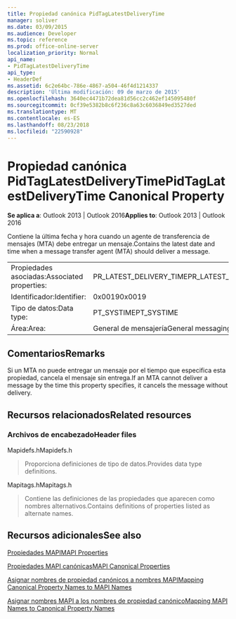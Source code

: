 ```yaml
---
title: Propiedad canónica PidTagLatestDeliveryTime
manager: soliver
ms.date: 03/09/2015
ms.audience: Developer
ms.topic: reference
ms.prod: office-online-server
localization_priority: Normal
api_name:
- PidTagLatestDeliveryTime
api_type:
- HeaderDef
ms.assetid: 6c2e64bc-786e-4867-a504-46f4d1214337
description: 'Última modificación: 09 de marzo de 2015'
ms.openlocfilehash: 3640ec4471b72dea81d56cc2c462ef145095480f
ms.sourcegitcommit: 0cf39e5382b8c6f236c8a63c6036849ed3527ded
ms.translationtype: MT
ms.contentlocale: es-ES
ms.lasthandoff: 08/23/2018
ms.locfileid: "22590928"
---
```

# <a name="pidtaglatestdeliverytime-canonical-property"></a><span data-ttu-id="35884-103">Propiedad canónica PidTagLatestDeliveryTime</span><span class="sxs-lookup"><span data-stu-id="35884-103">PidTagLatestDeliveryTime Canonical Property</span></span>

  
  
<span data-ttu-id="35884-104">**Se aplica a**: Outlook 2013 | Outlook 2016</span><span class="sxs-lookup"><span data-stu-id="35884-104">**Applies to**: Outlook 2013 | Outlook 2016</span></span> 
  
<span data-ttu-id="35884-105">Contiene la última fecha y hora cuando un agente de transferencia de mensajes (MTA) debe entregar un mensaje.</span><span class="sxs-lookup"><span data-stu-id="35884-105">Contains the latest date and time when a message transfer agent (MTA) should deliver a message.</span></span> 
  
|||
|:-----|:-----|
|<span data-ttu-id="35884-106">Propiedades asociadas:</span><span class="sxs-lookup"><span data-stu-id="35884-106">Associated properties:</span></span>  <br/> |<span data-ttu-id="35884-107">PR_LATEST_DELIVERY_TIME</span><span class="sxs-lookup"><span data-stu-id="35884-107">PR_LATEST_DELIVERY_TIME</span></span>  <br/> |
|<span data-ttu-id="35884-108">Identificador:</span><span class="sxs-lookup"><span data-stu-id="35884-108">Identifier:</span></span>  <br/> |<span data-ttu-id="35884-109">0x0019</span><span class="sxs-lookup"><span data-stu-id="35884-109">0x0019</span></span>  <br/> |
|<span data-ttu-id="35884-110">Tipo de datos:</span><span class="sxs-lookup"><span data-stu-id="35884-110">Data type:</span></span>  <br/> |<span data-ttu-id="35884-111">PT_SYSTIME</span><span class="sxs-lookup"><span data-stu-id="35884-111">PT_SYSTIME</span></span>  <br/> |
|<span data-ttu-id="35884-112">Área:</span><span class="sxs-lookup"><span data-stu-id="35884-112">Area:</span></span>  <br/> |<span data-ttu-id="35884-113">General de mensajería</span><span class="sxs-lookup"><span data-stu-id="35884-113">General messaging</span></span>  <br/> |
   
## <a name="remarks"></a><span data-ttu-id="35884-114">Comentarios</span><span class="sxs-lookup"><span data-stu-id="35884-114">Remarks</span></span>

<span data-ttu-id="35884-115">Si un MTA no puede entregar un mensaje por el tiempo que especifica esta propiedad, cancela el mensaje sin entrega.</span><span class="sxs-lookup"><span data-stu-id="35884-115">If an MTA cannot deliver a message by the time this property specifies, it cancels the message without delivery.</span></span> 
  
## <a name="related-resources"></a><span data-ttu-id="35884-116">Recursos relacionados</span><span class="sxs-lookup"><span data-stu-id="35884-116">Related resources</span></span>

### <a name="header-files"></a><span data-ttu-id="35884-117">Archivos de encabezado</span><span class="sxs-lookup"><span data-stu-id="35884-117">Header files</span></span>

<span data-ttu-id="35884-118">Mapidefs.h</span><span class="sxs-lookup"><span data-stu-id="35884-118">Mapidefs.h</span></span>
  
> <span data-ttu-id="35884-119">Proporciona definiciones de tipo de datos.</span><span class="sxs-lookup"><span data-stu-id="35884-119">Provides data type definitions.</span></span>
    
<span data-ttu-id="35884-120">Mapitags.h</span><span class="sxs-lookup"><span data-stu-id="35884-120">Mapitags.h</span></span>
  
> <span data-ttu-id="35884-121">Contiene las definiciones de las propiedades que aparecen como nombres alternativos.</span><span class="sxs-lookup"><span data-stu-id="35884-121">Contains definitions of properties listed as alternate names.</span></span>
    
## <a name="see-also"></a><span data-ttu-id="35884-122">Recursos adicionales</span><span class="sxs-lookup"><span data-stu-id="35884-122">See also</span></span>



[<span data-ttu-id="35884-123">Propiedades MAPI</span><span class="sxs-lookup"><span data-stu-id="35884-123">MAPI Properties</span></span>](mapi-properties.md)
  
[<span data-ttu-id="35884-124">Propiedades MAPI canónicas</span><span class="sxs-lookup"><span data-stu-id="35884-124">MAPI Canonical Properties</span></span>](mapi-canonical-properties.md)
  
[<span data-ttu-id="35884-125">Asignar nombres de propiedad canónicos a nombres MAPI</span><span class="sxs-lookup"><span data-stu-id="35884-125">Mapping Canonical Property Names to MAPI Names</span></span>](mapping-canonical-property-names-to-mapi-names.md)
  
[<span data-ttu-id="35884-126">Asignar nombres MAPI a los nombres de propiedad canónico</span><span class="sxs-lookup"><span data-stu-id="35884-126">Mapping MAPI Names to Canonical Property Names</span></span>](mapping-mapi-names-to-canonical-property-names.md)

